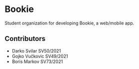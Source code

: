 # Bookie
Student organization for developing Bookie, a web/mobile app.
## Contributors
- Darko Svilar SV50/2021
- Gojko Vučkovic SV49/2021
- Boris Markov SV73/2021
